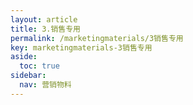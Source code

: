 ```yaml
---
layout: article
title: 3.销售专用
permalink: /marketingmaterials/3销售专用
key: marketingmaterials-3销售专用
aside:
  toc: true
sidebar:
  nav: 营销物料
---
```




<bro/><bro/>